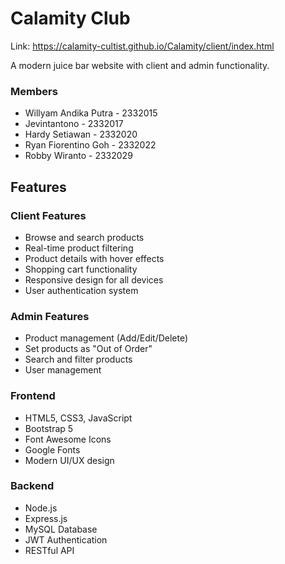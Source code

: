 # Calamity Club
Link: https://calamity-cultist.github.io/Calamity/client/index.html

A modern juice bar website with client and admin functionality.

### Members
* Willyam Andika Putra - 2332015
* Jevintantono - 2332017
* Hardy Setiawan - 2332020
* Ryan Fiorentino Goh - 2332022
* Robby Wiranto - 2332029

## Features

### Client Features
* Browse and search products
* Real-time product filtering
* Product details with hover effects
* Shopping cart functionality
* Responsive design for all devices
* User authentication system

### Admin Features
* Product management (Add/Edit/Delete)
* Set products as "Out of Order"
* Search and filter products
* User management

### Frontend
* HTML5, CSS3, JavaScript
* Bootstrap 5
* Font Awesome Icons
* Google Fonts
* Modern UI/UX design

### Backend
* Node.js
* Express.js
* MySQL Database
* JWT Authentication
* RESTful API
